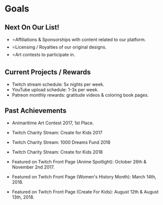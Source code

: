 # Goals

## Next On Our List!
- ⭐Affiliations & Sponsorships with content related to our platform.
- ⭐Licensing / Royalties of our original designs.
- ⭐Art contests to participate in.


## Current Projects / Rewards
- Twitch stream schedule: 5x nights per week. 
- YouTube upload schedule: 1-3x per week.
- Patreon monthly rewards: gratitude videos & coloring book pages.


## Past Achievements 
- Animaritime Art Contest 2017, 1st Place.
- Twitch Charity Stream: Create for Kids 2017
- Twitch Charity Stream: 1000 Dreams Fund 2018
- Twitch Charity Stream: Create for Kids 2018

- Featured on Twitch Front Page (Anime Spotlight): October 26th & November 2nd 2017.
- Featured on Twitch Front Page (Women's History Month): March 14th, 2018.
- Featured on Twitch Front Page (Create For Kids): August 12th & August 13th, 2018.

